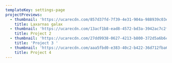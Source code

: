 ```yaml
---
templateKey: settings-page
projectPreviews:
  - thumbnail: 'https://ucarecdn.com/857d37fd-7f39-4e31-904a-988939c03e41/'
    title: Laxarnas galax
  - thumbnail: 'https://ucarecdn.com/13acf1b8-ead8-4572-bd3a-3942ac7c2f3b/'
    title: Project 2
  - thumbnail: 'https://ucarecdn.com/27dd9938-0627-4213-b800-372d5a6b6c5f/'
    title: 'Project 3 '
  - thumbnail: 'https://ucarecdn.com/aaa5fbd0-e383-40c2-b422-36d712fba641/'
    title: Project 4
---
```


